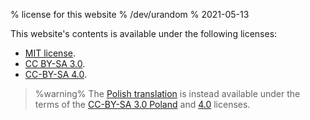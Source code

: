 % license for this website
% /dev/urandom
% 2021-05-13

This website's contents is available under the following licenses:

* [MIT license](https://opensource.org/licenses/MIT).
* [CC BY-SA 3.0](https://creativecommons.org/licenses/by-sa/3.0/).
* [CC-BY-SA 4.0](https://creativecommons.org/licenses/by-sa/4.0/).

> %warning%
> The [Polish translation](/pl_index.html) is instead available under the terms of the [CC-BY-SA
> 3.0 Poland](https://creativecommons.org/licenses/by-sa/3.0/pl/) and
> [4.0](https://creativecommons.org/licenses/by-sa/4.0/) licenses.
